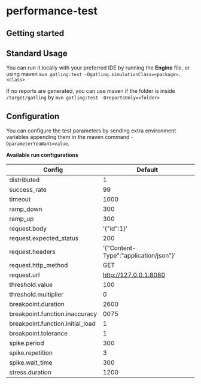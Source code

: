 # performance-test

## Getting started

## Standard Usage

You can run it locally with your preferred IDE by running the **Engine** file, or using
maven `mvn gatling:test -Dgatling.simulationClass=<package>.<class>`

If no reports are generated, you can use maven if the folder is inside `/target/gatling` by `mvn gatling:test -DreportsOnly=<folder>`

## Configuration

You can configure the test parameters by sending extra environment variables appending them in the maven command
`-DparameterYouWant=value`.

**Available run configurations**

| Config                           | Default                               |               
|----------------------------------|---------------------------------------|
| distributed                      | 1                                     |
| success_rate                     | 99                                    |
| timeout                          | 1000                                  |
| ramp_down                        | 300                                   |
| ramp_up                          | 300                                   |
| request.body                     | '{"id":1}'                            |
| request.expected_status          | 200                                   |
| request.headers                  | '{"Content-Type":"application/json"}' |
| request.http_method              | GET                                   |
| request.url                      | http://127.0.0.1:8080                 |
| threshold.value                  | 100                                   |
| threshold.multiplier             | 0                                     |
| breakpoint.duration              | 2600                                  |
| breakpoint.function.inaccuracy   | 0075                                  |
| breakpoint.function.initial_load | 1                                     |
| breakpoint.tolerance             | 1                                     |
| spike.period                     | 300                                   |
| spike.repetition                 | 3                                     |
| spike.wait_time                  | 300                                   |
| stress.duration                  | 1200                                  |
